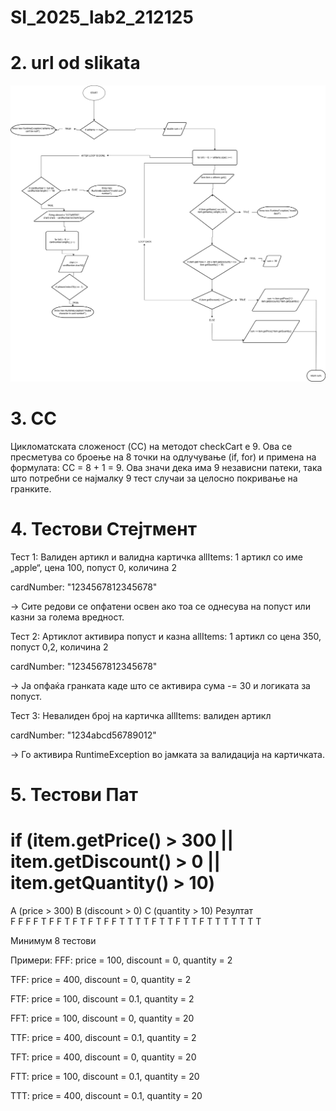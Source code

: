 # SI_2025_lab2_212125

# 2. url od slikata
![Alt text](FlowChart212125.png)


# 3. CC
Цикломатската сложеност (CC) на методот checkCart е 9.
Ова се пресметува со броење на 8 точки на одлучување (if, for) и примена на формулата:
CC = 8 + 1 = 9.
Ова значи дека има 9 независни патеки, така што потребни се најмалку 9 тест случаи за целосно покривање на гранките.

# 4. Тестови Стејтмент
Тест 1: Валиден артикл и валидна картичка
allItems: 1 артикл со име „apple“, цена 100, попуст 0, количина 2

cardNumber: "1234567812345678"

→ Сите редови се опфатени освен ако тоа се однесува на попуст или казни за голема вредност.

Тест 2: Артиклот активира попуст и казна
allItems: 1 артикл со цена 350, попуст 0,2, количина 2

cardNumber: "1234567812345678"

→ Ја опфаќа гранката каде што се активира сума -= 30 и логиката за попуст.

Тест 3: Невалиден број на картичка
allItems: валиден артикл

cardNumber: "1234abcd56789012"

→ Го активира RuntimeException во јамката за валидација на картичката.

# 5. Тестови Пат

# if (item.getPrice() > 300 || item.getDiscount() > 0 || item.getQuantity() > 10) 

A (price > 300)	B (discount > 0)	C (quantity > 10)	Резултат <br/>
F	              F	              	F	              	F
T	              F	              	F	              	T
F	              T	              	F	              	T
F	              F	              	T	              	T
T	              T	              	F	              	T
T	              F	              	T	              	T
F	              T		              T	              	T
T		            T		              T	              	T

Минимум 8 тестови

Примери:
FFF: price = 100, discount = 0, quantity = 2

TFF: price = 400, discount = 0, quantity = 2

FTF: price = 100, discount = 0.1, quantity = 2

FFT: price = 100, discount = 0, quantity = 20

TTF: price = 400, discount = 0.1, quantity = 2

TFT: price = 400, discount = 0, quantity = 20

FTT: price = 100, discount = 0.1, quantity = 20

TTT: price = 400, discount = 0.1, quantity = 20

